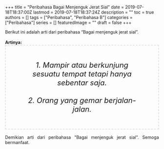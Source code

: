 +++
title = "Peribahasa Bagai Menjenguk Jerat Sial"
date = 2019-07-18T18:37:00Z
lastmod = 2019-07-18T18:37:24Z
description = ""
toc = true
authors = []
tags = ["Peribahasa", "Peribahasa B"]
categories = ["Peribahasa"]
series = []
featuredImage = ""
draft = false
+++

<div dir="ltr" style="text-align: left;" trbidi="on"><div style="text-align: justify;">Berikut ini adalah arti dari peribahasa “Bagai menjenguk jerat sial”.</div><br /><div style="text-align: justify;"><b>Artinya:</b></div><div style="border: 2px dashed #ddd; font-size: 24px; height: auto; margin: 0 auto; padding: 50px; text-align: center; width: auto;"><i>1. Mampir atau berkunjung sesuatu tempat tetapi hanya sebentar saja.<br /><br />2. Orang yang gemar berjalan-jalan.</i></div><div style="text-align: justify;"><br /></div><div style="text-align: justify;">Demikian arti dari peribahasa "Bagai menjenguk jerat sial". Semoga bermanfaat.</div></div>
